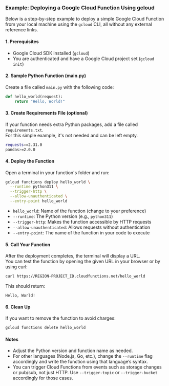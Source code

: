 ### Example: Deploying a Google Cloud Function Using gcloud

Below is a step-by-step example to deploy a simple Google Cloud Function from your local machine using the `gcloud` CLI, all without any external reference links.

#### 1. Prerequisites

- Google Cloud SDK installed (`gcloud`)
- You are authenticated and have a Google Cloud project set (`gcloud init`)

#### 2. Sample Python Function (main.py)

Create a file called `main.py` with the following code:

```python
def hello_world(request):
    return "Hello, World!"
```

#### 3. Create Requirements File (optional)

If your function needs extra Python packages, add a file called `requirements.txt`.  
For this simple example, it's not needed and can be left empty.
```bash
requests==2.31.0
pandas>=2.0.0
```

#### 4. Deploy the Function

Open a terminal in your function's folder and run:

```sh
gcloud functions deploy hello_world \
  --runtime python311 \
  --trigger-http \
  --allow-unauthenticated \
  --entry-point hello_world
```

- `hello_world`: Name of the function (change to your preference)
- `--runtime`: The Python version (e.g., `python311`)
- `--trigger-http`: Makes the function accessible by HTTP requests
- `--allow-unauthenticated`: Allows requests without authentication
- `--entry-point`: The name of the function in your code to execute

#### 5. Call Your Function

After the deployment completes, the terminal will display a URL.  
You can test the function by opening the given URL in your browser or by using curl:

```sh
curl https://REGION-PROJECT_ID.cloudfunctions.net/hello_world
```

This should return:

```
Hello, World!
```

#### 6. Clean Up

If you want to remove the function to avoid charges:

```sh
gcloud functions delete hello_world
```

#### Notes

- Adjust the Python version and function name as needed.
- For other languages (Node.js, Go, etc.), change the `--runtime` flag accordingly and write the function using that language’s syntax.
- You can trigger Cloud Functions from events such as storage changes or pub/sub, not just HTTP. Use `--trigger-topic` or `--trigger-bucket` accordingly for those cases.

